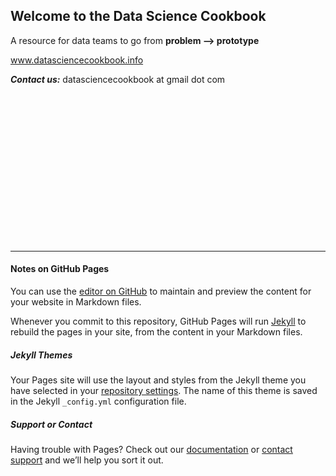 ## Welcome to the Data Science Cookbook

A resource for data teams to go from **problem --> prototype**

www.datasciencecookbook.info

***Contact us:*** datasciencecookbook at gmail dot com

<br><br><br><br><br><br><br><br><br><br><br><br><br><br>


----------------------------------
#### Notes on GitHub Pages

You can use the [editor on GitHub](https://github.com/datasciencecookbook/datasciencecookbook.github.io/edit/main/README.md) to maintain and preview the content for your website in Markdown files.

Whenever you commit to this repository, GitHub Pages will run [Jekyll](https://jekyllrb.com/) to rebuild the pages in your site, from the content in your Markdown files.

##### Jekyll Themes

Your Pages site will use the layout and styles from the Jekyll theme you have selected in your [repository settings](https://github.com/datasciencecookbook/datasciencecookbook.github.io/settings). The name of this theme is saved in the Jekyll `_config.yml` configuration file.

##### Support or Contact

Having trouble with Pages? Check out our [documentation](https://docs.github.com/categories/github-pages-basics/) or [contact support](https://support.github.com/contact) and we’ll help you sort it out.
